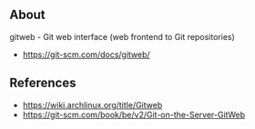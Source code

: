 ## About
gitweb - Git web interface (web frontend to Git repositories)  
- https://git-scm.com/docs/gitweb/

## References
- https://wiki.archlinux.org/title/Gitweb
- https://git-scm.com/book/be/v2/Git-on-the-Server-GitWeb
